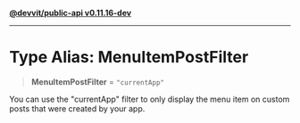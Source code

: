 [**@devvit/public-api v0.11.16-dev**](../README.md)

---

# Type Alias: MenuItemPostFilter

> **MenuItemPostFilter** = `"currentApp"`

You can use the "currentApp" filter to only display the menu item on custom posts that were created by your app.
